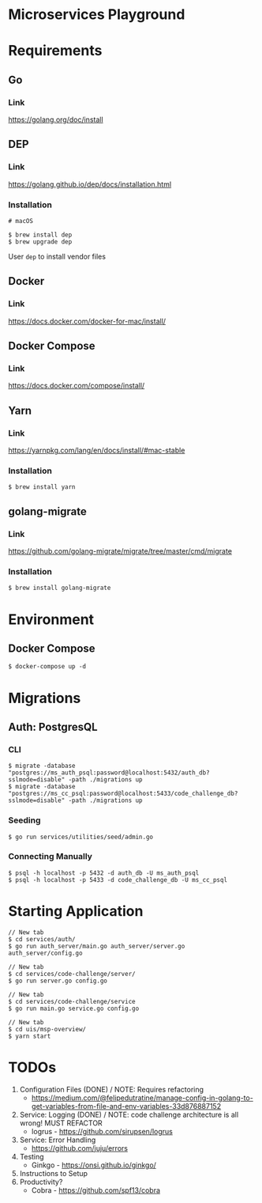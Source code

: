 # Microservices Playground

# Requirements

## Go

### Link

https://golang.org/doc/install

## DEP

### Link

https://golang.github.io/dep/docs/installation.html

### Installation

```shell
# macOS

$ brew install dep
$ brew upgrade dep
```

User `dep` to install vendor files

## Docker

### Link

https://docs.docker.com/docker-for-mac/install/

## Docker Compose

### Link

https://docs.docker.com/compose/install/

## Yarn

### Link

https://yarnpkg.com/lang/en/docs/install/#mac-stable

### Installation

```shell
$ brew install yarn
```

## golang-migrate

### Link

https://github.com/golang-migrate/migrate/tree/master/cmd/migrate

### Installation

```shell
$ brew install golang-migrate
```

# Environment

## Docker Compose

```shell
$ docker-compose up -d
```

# Migrations

## Auth: PostgresQL

### CLI

```shell
$ migrate -database "postgres://ms_auth_psql:password@localhost:5432/auth_db?sslmode=disable" -path ./migrations up
$ migrate -database "postgres://ms_cc_psql:password@localhost:5433/code_challenge_db?sslmode=disable" -path ./migrations up
```

### Seeding

```shell
$ go run services/utilities/seed/admin.go
```

### Connecting Manually

```shell
$ psql -h localhost -p 5432 -d auth_db -U ms_auth_psql
$ psql -h localhost -p 5433 -d code_challenge_db -U ms_cc_psql
```

# Starting Application

```shell
// New tab
$ cd services/auth/
$ go run auth_server/main.go auth_server/server.go auth_server/config.go

// New tab
$ cd services/code-challenge/server/
$ go run server.go config.go

// New tab
$ cd services/code-challenge/service
$ go run main.go service.go config.go

// New tab
$ cd uis/msp-overview/
$ yarn start
```

# TODOs

1. Configuration Files (DONE) / NOTE: Requires refactoring
    * https://medium.com/@felipedutratine/manage-config-in-golang-to-get-variables-from-file-and-env-variables-33d876887152
2. Service: Logging (DONE) / NOTE: code challenge architecture is all wrong! MUST REFACTOR
    * logrus - https://github.com/sirupsen/logrus
3. Service: Error Handling
    * https://github.com/juju/errors
4. Testing
    * Ginkgo - https://onsi.github.io/ginkgo/
5. Instructions to Setup
6. Productivity?
    * Cobra - https://github.com/spf13/cobra